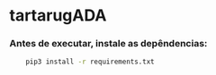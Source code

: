 # tartarugADA

### Antes de executar, instale as depêndencias:

```sh
    pip3 install -r requirements.txt
```
